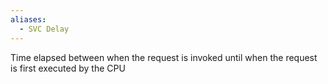 ```yaml
---
aliases:
  - SVC Delay
---
```


Time elapsed between when the request is invoked until when the request is first executed by the CPU